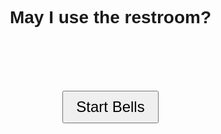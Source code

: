 <!DOCTYPE html>
<html lang="en">
<head>
  <meta charset="UTF-8" />
  <meta name="viewport" content="width=device-width, initial-scale=1.0"/>
  <title>Time-Based Background Color (Minute Precision)</title>
  <style>
    body {
      transition: background-color 0.5s ease;
      margin: 0;
      padding: 0;
      font-family: sans-serif;
      display: flex;
      flex-direction: column;
      justify-content: center;
      align-items: center;
      height: 100vh;
      text-align: center;
    }

    h1 {
      font-size: 4vw;
      margin: 0.5em 0;
    }

    #currentTime, #period, #answer {
      font-size: 5vw;
      font-weight: bold;
    }

    #startButton {
      padding: 10px 20px;
      font-size: 1.5rem;
      margin-top: 1em;
      cursor: pointer;
    }
  </style>
</head>
<body>
  <h1><div id="currentTime"></div></h1>
  <h1><div id="period"></div></h1>
  <h1>May I use the restroom?</h1>
  <h1><div id="answer"></div></h1>
  <button id="startButton" onclick="enableAudio()">Start Bells</button>

  <script>
    function parseTimeToMinutes(timeStr) {
      const [hour, minute] = timeStr.split(":").map(Number);
      return hour * 60 + minute;
    }

    const intervals = [
      { start: "00:00", end: "07:05", color: "#000000", textcolor: "#ffffff", answer: "Go back to sleep.", period: "Before School" },
      { start: "07:05", end: "07:15", color: "#FDFD96", textcolor: "#000000", answer: "Be back before the bell.", period: "Passing Period"},
      { start: "07:25", end: "07:51", color: "#80EF80", textcolor: "#000000", answer: "Yes, you may, if the pass is available.", period: "1st Period" }, 
      { start: "08:01", end: "08:07", color: "#FDFD96", textcolor: "#000000", answer: "Be back before the bell.", period: "Passing Period"},
      { start: "08:17", end: "08:43", color: "#80EF80", textcolor: "#000000", answer: "Yes, you may, if the pass is available.", period: "2nd Period"}, 
      { start: "08:53", end: "08:59", color: "#FDFD96", textcolor: "#000000", answer: "Be back before the bell.", period: "Passing Period"},
      { start: "09:09", end: "09:36", color: "#80EF80", textcolor: "#000000", answer: "Yes, you may, if the pass is available.", period: "3rd Period"}, 
      { start: "09:46", end: "09:52", color: "#FDFD96", textcolor: "#000000", answer: "Be back before the bell.", period: "Passing Period"},
      { start: "10:02", end: "10:07", color: "#80EF80", textcolor: "#000000", answer: "Yes, you may, if the pass is available.", period: "Oiler Time" }, 
      { start: "10:17", end: "10:23", color: "#FDFD96", textcolor: "#000000", answer: "Be back before the bell.", period: "Passing Period"},
      { start: "10:33", end: "10:59", color: "#80EF80", textcolor: "#000000", answer: "Yes, you may, if the pass is available.", period: "4th Period" }, 
      { start: "11:09", end: "11:15", color: "#FDFD96", textcolor: "#000000", answer: "Be back before the bell.", period: "Passing Period"},
      { start: "11:56", end: "12:35", color: "#80EF80", textcolor: "#000000", answer: "Yes, you may, if the pass is available.", period: "5th Period" }, 
      { start: "12:47", end: "12:53", color: "#FDFD96", textcolor: "#000000", answer: "Be back before the bell.", period: "Passing Period"},
      { start: "13:03", end: "13:30", color: "#80EF80", textcolor: "#000000", answer: "Yes, you may, if the pass is available.", period: "6th Period" }, 
      { start: "13:40", end: "13:46", color: "#FDFD96", textcolor: "#000000", answer: "Be back before the bell.", period: "Passing Period"},
      { start: "13:56", end: "14:25", color: "#80EF80", textcolor: "#000000", answer: "Yes, you may, if the pass is available.", period: "7th Period" }, 
      { start: "14:35", end: "23:59", color: "#000000", textcolor: "#ffffff", answer: "Go home.", period: "After School" },
    ];

    let lastPlayedTime = "";
    let audioUnlocked = false;

    const bellTimes = [
      "07:05", "07:15", "08:01", "08:07", "08:53", "08:59",
      "09:46", "09:52", "10:17", "10:23", "11:09", "11:15",
      "11:45", "12:15", "12:47", "12:53", "13:40", "13:46", "14:35", "16:00"
    ];

    function enableAudio() {
      const audio = new Audio("bells.mp3");
      audio.play().then(() => {
        audio.pause();
        audioUnlocked = true;
        document.getElementById('startButton').style.display = 'none';
        console.log("Audio unlocked!");
      }).catch(err => {
        console.log("Failed to unlock audio:", err);
      });
    }

    function playBellSound() {
      if (!audioUnlocked) return;
      const audio = new Audio("https://github.com/oilersci/1010bellproject/blob/912480897c6fffaacda683412d906508c4631ae8/bells.mp3");
      audio.play().catch(error => console.log("Audio playback failed:", error));
    }

    function checkBellTimes() {
      const now = new Date();
      const hours = now.getHours().toString().padStart(2, '0');
      const minutes = now.getMinutes().toString().padStart(2, '0');
      const currentTime = `${hours}:${minutes}`;

      if (bellTimes.includes(currentTime) && currentTime !== lastPlayedTime) {
        playBellSound();
        lastPlayedTime = currentTime;
      }
    }

    function updateBackground() {
      const now = new Date();
      const timeString = now.toLocaleTimeString();
      const currentMinutes = now.getHours() * 60 + now.getMinutes();

      document.getElementById('currentTime').textContent = timeString;

      let matchedInterval = intervals.find(interval => {
        const start = parseTimeToMinutes(interval.start);
        const end = parseTimeToMinutes(interval.end);
        return currentMinutes >= start && currentMinutes < end;
      });

      if (!matchedInterval) {
        matchedInterval = { color: "#FF746C", textcolor: "#ffffff", answer: "No, The 10/10 Rule is in effect." };
      }

      document.body.style.backgroundColor = matchedInterval.color;
      document.body.style.color = matchedInterval.textcolor;
      document.getElementById('answer').textContent = matchedInterval.answer;
      document.getElementById('period').textContent = matchedInterval.period;
    }

    // Start ticking
    setInterval(checkBellTimes, 1000);
    setInterval(updateBackground, 1000);
    updateBackground();
  </script>
</body>
</html>
